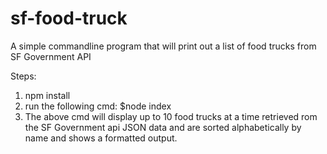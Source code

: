 # sf-food-truck
A simple commandline program that will print out a list of food trucks from SF Government API

Steps:
1. npm install
2. run the following cmd: 
    $node index
3. The above cmd will display up to 10 food trucks at a time retrieved rom the SF Government api JSON data and are sorted alphabetically  by name and shows a formatted output.

